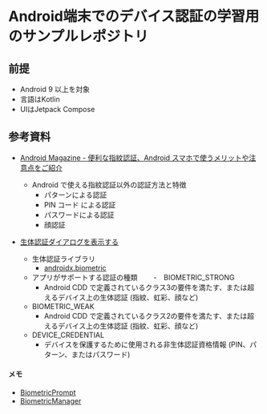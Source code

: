 # Android端末でのデバイス認証の学習用のサンプルレポジトリ

## 前提
- Android 9 以上を対象
- 言語はKotlin
- UIはJetpack Compose


## 参考資料
- [Android Magazine - 便利な指紋認証、Android スマホで使うメリットや注意点をご紹介](https://www.android.com/intl/ja_jp/articles/52/)
  - Android で使える指紋認証以外の認証方法と特徴
    - パターンによる認証
    - PIN コード による認証
    - パスワードによる認証
    - 顔認証

- [生体認証ダイアログを表示する](https://developer.android.com/training/sign-in/biometric-auth)
  - 生体認証ライブラリ
    - [androidx.biometric](https://developer.android.com/reference/kotlin/androidx/biometric/package-summary?_gl=1*1uy0r0b*_up*MQ..*_ga*MzkxMjMwNjk4LjE3MDgyNDEyNDQ.*_ga_6HH9YJMN9M*MTcwODI0MTI0NC4xLjAuMTcwODI0MTI5MS4wLjAuMA..)
  - アプリがサポートする認証の種類
  　　-　BIOMETRIC_STRONG
     - Android CDD で定義されているクラス3の要件を満たす、または超えるデバイス上の生体認証 (指紋、虹彩、顔など) 
   - BIOMETRIC_WEAK
     - Android CDD で定義されているクラス2の要件を満たす、または超えるデバイス上の生体認証 (指紋、虹彩、顔など) 
   - DEVICE_CREDENTIAL
     - デバイスを保護するために使用される非生体認証資格情報 (PIN、パターン、またはパスワード)

#### メモ
- [BiometricPrompt](https://developer.android.com/reference/android/hardware/biometrics/BiometricPrompt?_gl=1*1x9cp68*_up*MQ..*_ga*MzkxMjMwNjk4LjE3MDgyNDEyNDQ.*_ga_6HH9YJMN9M*MTcwODI0MTI0NC4xLjAuMTcwODI0MTI5MS4wLjAuMA..)
- [BiometricManager](https://developer.android.com/reference/androidx/biometric/BiometricManager?_gl=1*1x9cp68*_up*MQ..*_ga*MzkxMjMwNjk4LjE3MDgyNDEyNDQ.*_ga_6HH9YJMN9M*MTcwODI0MTI0NC4xLjAuMTcwODI0MTI5MS4wLjAuMA..)
